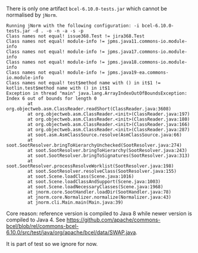 There is only one artifact `bcel-6.10.0-tests.jar` which cannot be normalised by `jNorm`.

```
Running jNorm with the following configuration: -i bcel-6.10.0-tests.jar -d . -o -n -a -s -p
Class names not equal! issue368.Test != jira368.Test
Class names not equal! module-info != jpms.java11.commons-io.module-info
Class names not equal! module-info != jpms.java17.commons-io.module-info
Class names not equal! module-info != jpms.java18.commons-io.module-info
Class names not equal! module-info != jpms.java19-ea.commons-io.module-info
Class names not equal! test$method name with () in it$1 != kotlin.test$method name with () in it$1
Exception in thread "main" java.lang.ArrayIndexOutOfBoundsException: Index 6 out of bounds for length 0
        at org.objectweb.asm.ClassReader.readShort(ClassReader.java:3608)
        at org.objectweb.asm.ClassReader.<init>(ClassReader.java:197)
        at org.objectweb.asm.ClassReader.<init>(ClassReader.java:180)
        at org.objectweb.asm.ClassReader.<init>(ClassReader.java:166)
        at org.objectweb.asm.ClassReader.<init>(ClassReader.java:287)
        at soot.asm.AsmClassSource.resolve(AsmClassSource.java:66)
        at soot.SootResolver.bringToHierarchyUnchecked(SootResolver.java:274)
        at soot.SootResolver.bringToHierarchy(SootResolver.java:243)
        at soot.SootResolver.bringToSignatures(SootResolver.java:313)
        at soot.SootResolver.processResolveWorklist(SootResolver.java:198)
        at soot.SootResolver.resolveClass(SootResolver.java:155)
        at soot.Scene.loadClass(Scene.java:1016)
        at soot.Scene.loadClassAndSupport(Scene.java:1003)
        at soot.Scene.loadNecessaryClasses(Scene.java:1968)
        at jnorm.core.SootHandler.loadDir(SootHandler.java:78)
        at jnorm.core.Normalizer.normalize(Normalizer.java:43)
        at jnorm.cli.Main.main(Main.java:39)
```

Core reason: reference version is compiled to Java 8 while newer version is compiled to Java 4.
See https://github.com/apache/commons-bcel/blob/rel/commons-bcel-6.10.0/src/test/java/org/apache/bcel/data/SWAP.java.

It is part of test so we ignore for now.